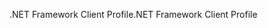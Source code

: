 <span data-ttu-id="b31e7-101">.NET Framework Client Profile</span><span class="sxs-lookup"><span data-stu-id="b31e7-101">.NET Framework Client Profile</span></span>